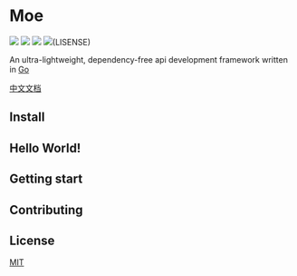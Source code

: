 # Moe

[![](https://godoc.org/github.com/luob/moe?status.svg)](https://godoc.org/github.com/luob/moe)
![](https://img.shields.io/github/languages/code-size/luob/moe.svg)
![](https://img.shields.io/github/last-commit/luob/moe.svg)
![](https://img.shields.io/github/license/luob/moe.svg?style=flat)(LISENSE)


An ultra-lightweight, dependency-free api development framework written in [Go](https://github.com/golang/go)

[中文文档](readme_zh.md)


## Install

## Hello World!

## Getting start

## Contributing

## License

[MIT](LICENSE)
